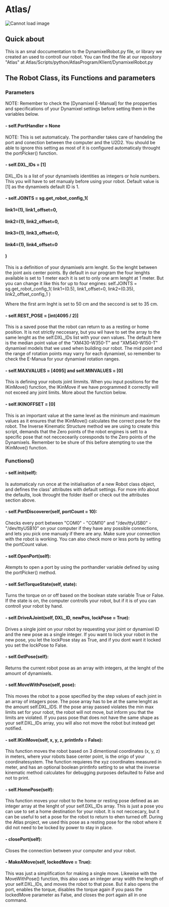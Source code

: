 # Atlas/

![Cannot load image](https://raw.githubusercontent.com/HVLrobotics/project-reporting-example/9f3fef09243d8dec53e37df6c821e7fd0ef71b9e/%E2%80%ABimages/logo.png)

## Quick about

This is an smal doccumentation to the DynamixelRobot.py file, or library we created an used to controll our robot. 
You can find the file at our repository "Atlas" at Atlas/Scripts/python/AtlasProgram/Klient/DynamixelRobot.py

## The Robot Class, its Functions and parameters

### Parameters

NOTE: Remember to check the [Dynamixel E-Manual] for the propperties and specifications of your Dynamixel settings before setting them
in the variables below.

#### - self.PortHandler = None

NOTE: This is set automaticaly.
The porthandler takes care of handeling the port and conection between the computer and the U2D2.
You should be able to ignore this setting as most of it is configured automaticaly throught the portPicker() function.

#### - self.DXL_IDs = [1]

DXL_IDs is a list of your dynamixels identities as integers or hole numbers. This you will have to set manualy before using your robot.
Default value is [1] as the dynamixels default ID is 1.

#### - self.JOINTS = sg.get_robot_config_1(
####  link1=(1), link1_offset=0,
####  link2=(1), link2_offset=0,
####  link3=(1), link3_offset=0,
####  link4=(1), link4_offset=0
#### )

This is a definition of your dynamixels arm lenght. So the lenght between the joint axis center points. 
By default in our program the four lenghts available is set to 1 meter each it is set to only one arm lenght at 1 meter. But you can change it like this for up to four engines:
self.JOINTS = sg.get_robot_config_1(
link1=(0.5), link1_offset=0,
link2=(0.35), link2_offset_config_1
)

Where the first arm lnght is set to 50 cm and the seccond is set to 35 cm.

#### - self.REST_POSE = [int(4095 / 2)]

This is a saved pose that the robot can return to as a resting or home position. It is not strictly neccesary, but you wil have to set the array to the same lenght as the
self.DXL_IDs list with your own values. The default here is the median point value of the "XM430-W350-T" and "XM540-W150-T" dynamixel models that we used when building our robot.
The mid point and the range of rotation points may varry for each dynamixel, so remember to check the E-Manua for your dynamixel rotation ranges.

#### - self.MAXVALUES = [4095]  and self.MINVALUES = [0]

This is defining your robots joint limmits. When you input positions for the IKinMove() function, the IKinMove if we have programmed it correctly will not exceed any joint limits.
More about the function below.


#### - self.IKINOFFSET = [0]

This is an important value at the same level as the minimum and maximum values as it ensures that the IKinMove() calculates the correct pose for the robot.
The Inverse Kinematic Structure method we are using to create this script,
demands that the Zero points of the robot engines is sett to a specific pose that not neccecearily coresponds to the Zero points of the Dynamixels. 
Remember to be shure of this before atempting to use the IKinMove() function.

### Functions()

#### - self.__init__(self):

Is automaticaly run once at the initialisation of a new Robot class object, and defines the class' attributes with default settings. 
For more info about the defaults, look throught the folder itself or check out the attributes section above.

#### - self.PortDiscoverer(self, portCount = 10):

Checks every port between "COM0" - "COM10" and "/dev/ttyUSB0" - "/dev/ttyUSB10" on your computer if they have any possible connections, and lets you pick one manualy if there are any.
Make sure your connection with the robot is working. You can also check more or less ports by setting the portCount value.

#### - self.OpenPort(self):

Atempts to open a port by using the porthandler variable defined by using the portPicker() method.

#### - self.SetTorqueState(self, state):

Turns the torque on or off based on the boolean state variable True or False. 
If the state is on, the computer controlls your robot, but if it is of you can controll your robot by hand.

#### - self.DriveAJoint(self, DXL_ID, newPos, lockPose = True):

Drives a single joint on your robot by requesting your joint or dynamixel ID and the new pose as a single integer. 
If you want to lock your robot in the new pose, you let the lockPose stay as True, 
and if you dont want it locked you set the lockPose to False. 

#### - self.GetPose(self):

Returns the current robot pose as an array with integers, at the lenght of the amount of dynamixels.

#### - self.MoveWithPose(self, pose):

This moves the robot to a pose specified by the step values of each joint in an array of intagers pose. 
The pose array has to be at the same lenght as the amount self.DXL_IDS. 
If the pose array passed violates the min max limits set for your robot, the robot will not move, but inform you that the limits are violated.
If you pass pose that does not have the same shape as your self.DXL_IDs array, you will also not move the robot but instead get notified.

#### - self.IKinMove(self, x, y, z, printInfo = False):

This function moves the robot based on 3 dimentional coordinates (x, y, z) in meters, 
where your robots base center point, is the origo of your coordinatesystem.
The function requieres the xyz coordinates measured in meter,
and has an optional boolean printInfo setting to se what the inverse kinematic 
method calculates for debugging purposes defaulted to False and not to print.

#### - self.HomePose(self):

This function moves your robot to the home or resting pose defined as an integer array at the lenght of your self.DXL_IDs array.
This is just a pose you can use to set a home destination for your robot. 
It is not neccecary, but it can be useful to set a pose for the robot to return to ehen turned off.
During the Atlas project, we used this pose as a resting pose for the 
robot where it did not need to be locked by power to stay in place.

#### - closePort(self):

Closes the connection between your computer and your robot.

#### - MakeAMove(self, lockedMove = True):

This was just a simplification for making a single move. Likewise with the MoveWithPose() function, 
this also uses an integer array width the length of your self.DXL_IDs, and moves the robot to that pose. 
But it also opens the port, enables the torque, disables the torque again if you pass the lockedMove parameter as False,
and  closes the port again all in one command.
